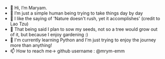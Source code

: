 - 👋 Hi, I’m Maryam.
- 🌱 I’m just a simple human being trying to take things day by day
- 🌱 I like the saying of 'Nature doesn't rush, yet it accomplishes' (credit to Lao Tzu)
- 🌱 That being said I plan to sow my seeds, not so a tree would grow out of it, but because I enjoy gardening :)
- 🐍 I'm currently learning Python and I'm just trying to enjoy the journey more than anything!
- 📫 How to reach me-> github username : @mrym-emm


<!---
mrym-emm/mrym-emm is a ✨ special ✨ repository because its `README.md` (this file) appears on your GitHub profile.
You can click the Preview link to take a look at your changes.
--->
